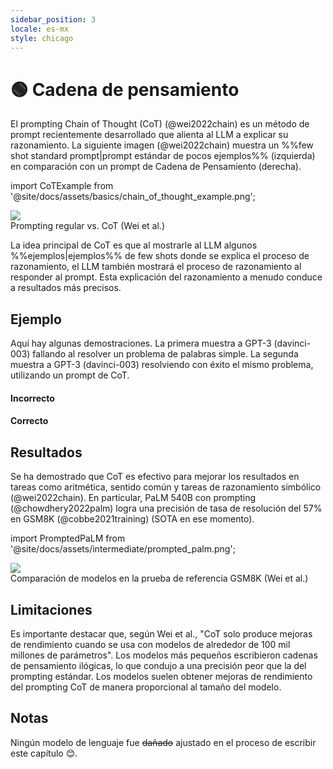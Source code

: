 ```yaml
---
sidebar_position: 3
locale: es-mx
style: chicago
---
```


# 🟢 Cadena de pensamiento

El prompting Chain of Thought (CoT) (@wei2022chain) es un método de prompt recientemente desarrollado que alienta al LLM a explicar su razonamiento. La siguiente imagen (@wei2022chain) muestra un %%few shot standard prompt|prompt estándar de pocos ejemplos%% (izquierda) en comparación con un prompt de Cadena de Pensamiento (derecha).

import CoTExample from '@site/docs/assets/basics/chain_of_thought_example.png';

<div style={{textAlign: 'center'}}>
  <img src={CoTExample} style={{width: "750px"}} />
</div>

<div style={{textAlign: 'center'}}>
Prompting regular vs. CoT (Wei et al.)
</div>

La idea principal de CoT es que al mostrarle al LLM algunos %%ejemplos|ejemplos%% de few shots donde se explica el proceso de razonamiento, el LLM también mostrará el proceso de razonamiento al responder al prompt. Esta explicación del razonamiento a menudo conduce a resultados más precisos.

## Ejemplo

Aquí hay algunas demostraciones. La primera muestra a GPT-3 (davinci-003) fallando al resolver un problema de palabras simple. La segunda muestra a GPT-3 (davinci-003) resolviendo con éxito el mismo problema, utilizando un prompt de CoT.

#### Incorrecto

<div trydyno-embed="" openai-model="text-davinci-003" initial-prompt="¿Cuál es la forma más rápida de llegar al trabajo?\nOpción 1: Tomar un autobús de 1000 minutos, luego un tren de media hora y finalmente un paseo en bicicleta de 10 minutos.\nOpción 2: Tomar un autobús de 800 minutos, luego un tren de una hora y finalmente un paseo en bicicleta de 30 minutos." initial-response="La opción 1 es una forma más rápida de llegar al trabajo." max-tokens="256" box-rows="7" model-temp="0" top-p="0"></div>

#### Correcto

<div trydyno-embed="" openai-model="text-davinci-003" initial-prompt="¿Cuál es la forma más rápida de llegar a casa?\nOpción 1: Tomar un autobús de 10 minutos, luego un autobús de 40 minutos y finalmente un tren de 10 minutos.\nOpción 2: Tomar un tren de 90 minutos, luego un paseo en bicicleta de 45 minutos y finalmente un autobús de 10 minutos.\nOpción 1: tomará 10+40+10=60 minutos.\nOpción 2: tomará 90+45+10=145 minutos.\nSince Dado que la opción 1 tarda 60 minutos y la opción 2 tarda 145 minutos, la opción 1 es más rápida.\n\n¿Cuál es la forma más rápida de llegar al trabajo? \nOpción 1: Tomar un autobús de 1000 minutos, luego un tren de media hora y finalmente un paseo en bicicleta de 10 minutos. \nOpción 2: Tomar un autobús de 800 minutos, luego un tren de una hora y finalmente un paseo en bicicleta de 30 minutos." initial-response="La opción 1 tomará 1000+30+10=1040 minutos.
La opción 2 tomará 800+60+30=890 minutos.
Dado que la opción 2 tarda 890 minutos y la opción 1 tarda 1040 minutos, la opción 2 es más rápida." max-tokens="256" box-rows="18" model-temp="0" top-p="0"></div>

## Resultados

Se ha demostrado que CoT es efectivo para mejorar los resultados en tareas como aritmética, sentido común y tareas de razonamiento simbólico (@wei2022chain). En particular, PaLM 540B con prompting (@chowdhery2022palm) logra una precisión de tasa de resolución del 57% en GSM8K (@cobbe2021training) (SOTA en ese momento).

import PromptedPaLM from '@site/docs/assets/intermediate/prompted_palm.png';

<div style={{textAlign: 'center'}}>
  <img src={PromptedPaLM} style={{width: "300px"}} />
</div>

<div style={{textAlign: 'center'}}>
Comparación de modelos en la prueba de referencia GSM8K (Wei et al.)
</div>

## Limitaciones

Es importante destacar que, según Wei et al., "CoT solo produce mejoras de rendimiento cuando se usa con modelos de alrededor de 100 mil millones de parámetros". Los modelos más pequeños escribieron cadenas de pensamiento ilógicas, lo que condujo a una precisión peor que la del prompting estándar. Los modelos suelen obtener mejoras de rendimiento del prompting CoT de manera proporcional al tamaño del modelo.

## Notas

Ningún modelo de lenguaje fue ~~dañado~~ ajustado en el proceso de escribir este capítulo 😊.
